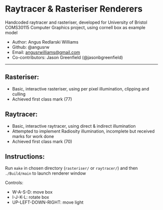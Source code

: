 # Raytracer & Rasteriser Renderers

Handcoded raytracer and rasteriser, developed for University of Bristol COMS30115 Computer Graphics project, using cornell box as example model

* Author: Angus Redlarski Williams
* Github: @angusrw
* Email: angusrwilliams@gmail.com
* Co-contributors: Jason Greenfield (@jasonbgreenfield)

----

## Rasteriser:
* Basic, interactive rasteriser, using per pixel illumination, clipping and culling
* Achieved first class mark (77)


## Raytracer:
* Basic, interactive raytracer, using direct & indirect illumination
* Attempted to implement Radiosity illumination, incomplete but received marks for work done
* Achieved first class mark (70)

## Instructions: 

Run `make` in chosen directory (`rasteriser/` or `raytracer/`) and then `./Build/main` to launch renderer window

Controls:
* W-A-S-D: move box
* I-J-K-L: rotate box
* UP-LEFT-DOWN-RIGHT: move light
